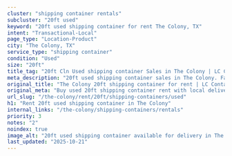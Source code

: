 ```yaml
---
cluster: "shipping container rentals"
subcluster: "20ft used"
keyword: "20ft used shipping container for rent The Colony, TX"
intent: "Transactional-Local"
page_type: "Location-Product"
city: "The Colony, TX"
service_type: "shipping container"
condition: "Used"
size: "20ft"
title_tag: "20ft Cln Used shipping container Sales in The Colony | LC Container"
meta_description: "20ft used shipping container sales in The Colony. Fast delivery, competitive pricing. Serving shipping containers area. Quote ID: D8Q. Call (214) 524-4168 for your free quote today."
original_title: "The Colony 20ft shipping container for rent | LC Container"
original_meta: "Buy used 20ft shipping container rent with local delivery in The Colony, TX. LC Container — local Since 2003. Request a fast quote today."
url_slug: "/the-colony/rent/20ft/shipping-containers/used"
h1: "Rent 20ft used shipping container in The Colony"
internal_links: "/the-colony/shipping-containers/rentals"
priority: 3
notes: "2"
noindex: true
image_alt: "20ft used shipping container available for delivery in The Colony"
last_updated: "2025-10-21"
---
```


<!-- TODO: Add unique city/inventory copy, images, and internal links here. -->

